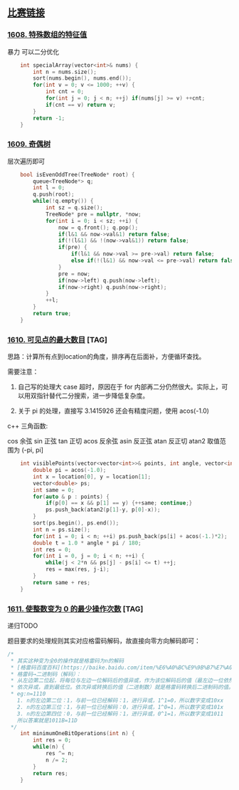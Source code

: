## [比赛链接](https://leetcode-cn.com/contest/weekly-contest-209/)


### [1608. 特殊数组的特征值](https://leetcode-cn.com/problems/special-array-with-x-elements-greater-than-or-equal-x/)

暴力 可以二分优化

```c++
    int specialArray(vector<int>& nums) {
        int n = nums.size();
        sort(nums.begin(), nums.end());
        for(int v = 0; v <= 1000; ++v) {
            int cnt = 0;
            for(int j = 0; j < n; ++j) if(nums[j] >= v) ++cnt;
            if(cnt == v) return v;
        }
        return -1;
    }
```


### [1609. 奇偶树](https://leetcode-cn.com/problems/even-odd-tree/)

层次遍历即可

```c++
    bool isEvenOddTree(TreeNode* root) {
        queue<TreeNode*> q;
        int l = 0;
        q.push(root);
        while(!q.empty()) {
            int sz = q.size();
            TreeNode* pre = nullptr, *now;
            for(int i = 0; i < sz; ++i) {
                now = q.front(); q.pop();
                if(l&1 && now->val&1) return false;
                if(!(l&1) && !(now->val&1)) return false;
                if(pre) {
                    if(l&1 && now->val >= pre->val) return false;
                    else if(!(l&1) && now->val <= pre->val) return false;
                }
                pre = now;
                if(now->left) q.push(now->left);
                if(now->right) q.push(now->right);
            }
            ++l;
        }
        return true;
    }
```

### [1610. 可见点的最大数目](https://leetcode-cn.com/problems/maximum-number-of-visible-points/) [TAG]

思路：计算所有点到location的角度，排序再在后面补，方便循环查找。

需要注意：

1. 自己写的处理大 case 超时，原因在于 for 内部再二分仍然很大。实际上，可以用双指针替代二分搜索，进一步降低复杂度。

2. 关于 pi 的处理，直接写 3.1415926 还会有精度问题，使用 acos(-1.0)

c++ 三角函数:

cos 余弦
sin 正弦
tan 正切
acos 反余弦
asin 反正弦
atan 反正切
atan2 取值范围为 (-pi, pi]



```c++
    int visiblePoints(vector<vector<int>>& points, int angle, vector<int>& location) {
        double pi = acos(-1.0);
        int x = location[0], y = location[1];
        vector<double> ps;
        int same = 0;
        for(auto & p : points) {
            if(p[0] == x && p[1] == y) {++same; continue;}
            ps.push_back(atan2(p[1]-y, p[0]-x));
        }
        sort(ps.begin(), ps.end());
        int n = ps.size();
        for(int i = 0; i < n; ++i) ps.push_back(ps[i] + acos(-1.)*2);
        double t = 1.0 * angle * pi / 180;
        int res = 0;
        for(int i = 0, j = 0; i < n; ++i) {
            while(j < 2*n && ps[j] - ps[i] <= t) ++j;
            res = max(res, j-i);
        }
        return same + res;
    }
```

### [1611. 使整数变为 0 的最少操作次数](https://leetcode-cn.com/problems/minimum-one-bit-operations-to-make-integers-zero/) [TAG]

递归TODO

题目要求的处理规则其实对应格雷码解码，故直接向零方向解码即可：

```c++
/*
 * 其实这种变为全0的操作就是格雷码为n的解码
 * [格雷码百度百科](https://baike.baidu.com/item/%E6%A0%BC%E9%9B%B7%E7%A0%81)
 * 格雷码→二进制码（解码）：
 * 从左边第二位起，将每位与左边一位解码后的值异或，作为该位解码后的值（最左边一位依然不变）。
 * 依次异或，直到最低位。依次异或转换后的值（二进制数）就是格雷码转换后二进制码的值。
 * eg:n=1110
   1. n的左边第二位：1，与前一位已经解码：1，进行异或，1^1=0，所以数字变成10xx
   2. n的左边第三位：1，与前一位已经解码：0，进行异或，1^0=1，所以数字变成101x
   3. n的左边第四位：0，与前一位已经解码：1，进行异或，0^1=1，所以数字变成1011
   所以答案就是1011B=11D
 */
    int minimumOneBitOperations(int n) {
        int res = 0;
        while(n) {
            res ^= n;
            n /= 2;
        }
        return res;
    }
```
